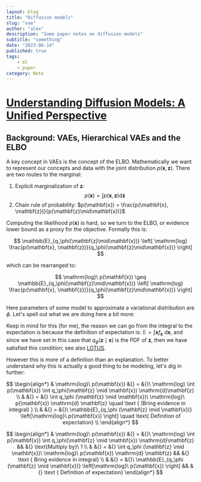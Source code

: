 ```yaml
---
layout: blog
title: "Diffusion models"
slug: "vae"
author: "alex"
description: "Some paper notes on diffusion models"
subtitle: "something"
date: "2023-06-14"
published: true
tags: 
    - ml
    - paper
category: Note
---
```


# [Understanding Diffusion Models: A Unified Perspective](https://arxiv.org/abs/2208.11970)

## Background: VAEs, Hierarchical VAEs and the ELBO

A key concept in VAEs is the concept of the ELBO. Mathematically we want to represent our concepts and data with the joint distribution $p(\mathbf{x}, \mathbf{z})$. There are two routes to the marginal:

1. Explicit marginalization of $\mathbf{z}$: 
$$
\tag{eq-1} p(\mathbf{x}) = \int p(\mathbf{x}, \mathbf{z}) \mathrm{d}\mathbf{z}
$$ 
2. Chain rule of probability: $p(\mathbf{x}) = \frac{p(\mathbf{x}, \mathbf{z})}{p(\mathbf{z}\mid\mathbf{x})}$

Computing the likelihood $p(\mathbf{x})$ is hard, so we turn to the ELBO, or evidence lower bound as a proxy for the objective. Formally this is:


$$
\mathbb{E}_{q_\phi(\mathbf{z}\mid\mathbf{x})} \left[ \mathrm{log} \frac{p(\mathbf{x}, \mathbf{z})}{q_\phi(\mathbf{z}\mid\mathbf{x})} \right]
$$ 

which can be rearranged to:

$$
\mathrm{log}\ p(\mathbf{x}) \geq \mathbb{E}_{q_\phi(\mathbf{z}\mid\mathbf{x})} \left[ \mathrm{log} \frac{p(\mathbf{x}, \mathbf{z})}{q_\phi(\mathbf{z}\mid\mathbf{x})} \right]
$$

Here parameters of some model to approximate a variational distribution are $\phi$. Let's spell out what we are doing here a bit more:

Keep in mind for this (for me), the reason we can go from the integral to the expectation is because the definition of expectation is: $\mathbb{E} = \int \mathbf{x}f_\mathbf{x}\ \mathrm{d}\mathbf{x}$, and since we have set in this case that $q_\phi (\mathbf{z} \mid \mathbf{x})$ is the PDF of $\mathbf{z}$, then we have satisfied this condition; see also [LOTUS](https://en.wikipedia.org/wiki/Law_of_the_unconscious_statistician).

However this is more of a definition than an explanation. To better understand why this is actually a good thing to be modeling, let's dig in further: 

<div class="overflow-scroll">

$$
\begin{align*}
& \mathrm{log}\ p(\mathbf{x}) &{} = &{}\ \mathrm{log} \int p(\mathbf{x}) \int q_\phi(\mathbf{z} \mid \mathbf{x}) \mathrm{d}\mathbf{z} \\
& &{} = &{} \int q_\phi (\mathbf{z} \mid \mathbf{x})\ \mathrm{log}\ p(\mathbf{x}) \mathrm{d} \mathbf{z} \quad \text { (Bring evidence in integral) } \\ 
& &{} = &{}\  \mathbb{E}_{q_\phi (\mathbf{z} \mid \mathbf{x})} \left[\mathrm{log}\ p(\mathbf{x}) \right] \quad \text{ Definition of expectation} \\
\end{align*}
$$

$$
\begin{align*}
& \mathrm{log}\ p(\mathbf{x}) &{} = &{}\ \mathrm{log} \int p(\mathbf{x}) \int q_\phi(\mathbf{z} \mid \mathbf{x}) \mathrm{d}\mathbf{z} && &{} \text{Multiply by}\ 1 \\ 
& &{} = &{} \int q_\phi (\mathbf{z} \mid \mathbf{x})\ \mathrm{log}\ p(\mathbf{x}) \mathrm{d} \mathbf{z} && &{} \text { Bring evidence in integral} \\ 
& &{} = &{}\  \mathbb{E}_{q_\phi (\mathbf{z} \mid \mathbf{x})} \left[\mathrm{log}\ p(\mathbf{x}) \right] && &{} \text { Definition of expectation} 
\end{align*}
$$


</div>